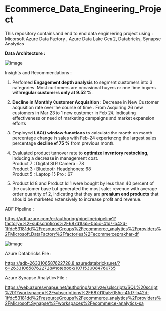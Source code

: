 # Ecommerce_Data_Engineering_Project
This repository contains and end to end data engineering project using : Micorsoft Azure Data Factory , Azure Data Lake Gen 2, Databricks, Synapse Analytics 


**Data Architecture :**

![image](https://github.com/user-attachments/assets/1ccb60b6-6989-494e-96d8-3df596dec695)


Insights and Recommendations : 

1) Perfomed **Engagement depth analysis** to segment customers into 3 categories. Most customers are occasional buyers or one time buyers with**regular customers only at 9.52 %**.<br />
  

2) **Decline in Monthly Customer Acquisition** : Decrease in New Customer acqusition rate over the course of time . From Acquiring 26 new customers in Mar 23 to 1 new customer in Feb 24. Indicating effectiveness or need of marketing campaigns and market expansion efforts<br />
   
3) Employed **LAG() window functions** to calculate the month on month percentage change in sales with  Feb-24 experiencng the largest sales percentage **decline of 75 %** from previous month.<br />
   
4) Evaluated product turnover rate to **optimize inventory restocking**, inducing a decrease in management cost.<br />
       Product 7 : Digital SLR Camera : 78<br />
       Product 3 : Bluetooth Headphones: 68<br />
       Product 5 : Laptop 15 Pro : 67<br />
   
5) Product Id 8 and Product Id 1 were bought by less than 40 percent of the customer base but generated the most sales revenue with average order quantity of 2, Indicating that they are **premium end products** that should be marketed extensively to increase profit and revenue.<br />
   

    
ADF Pipeline :<br />

https://adf.azure.com/en/authoring/pipeline/pipeline1?factory=%2Fsubscriptions%2F687d10a5-055c-41d7-b42d-1ffdc53181dd%2FresourceGroups%2Fecommerce_analytics%2Fproviders%2FMicrosoft.DataFactory%2Ffactories%2Fecommerceprakhar-df

![image](https://github.com/user-attachments/assets/473d6930-5ac5-4da0-8a6a-88d2fd050147)



Azure Databricks File :<br />

https://adb-2633106587622728.8.azuredatabricks.net/?o=2633106587622728#notebook/1071530084760765




Azure Synapse Analytics File :<br />

https://web.azuresynapse.net/authoring/analyze/sqlscripts/SQL%20script%201?workspace=%2Fsubscriptions%2F687d10a5-055c-41d7-b42d-1ffdc53181dd%2FresourceGroups%2Fecommerce_analytics%2Fproviders%2FMicrosoft.Synapse%2Fworkspaces%2Fecommerce-analytics-sa
